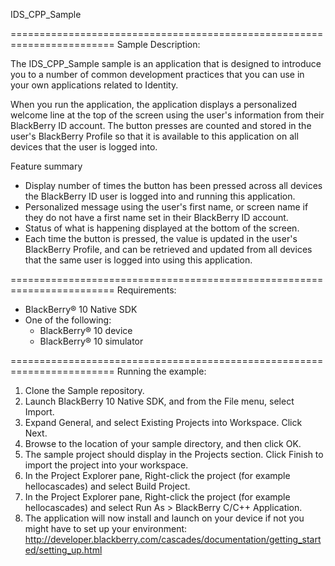 IDS_CPP_Sample

========================================================================
Sample Description:

 The IDS_CPP_Sample sample is an application that is designed to introduce you to a
 number of common development practices that you can use in your own
 applications related to Identity.

 When you run the application, the application displays a personalized welcome line
 at the top of the screen using the user's information from their BlackBerry ID
 account.  The button presses are counted and stored in the user's BlackBerry
 Profile so that it is available to this application on all devices that the user
 is logged into.

 Feature summary
 - Display number of times the button has been pressed across all devices
 the BlackBerry ID user is logged into and running this application.
 - Personalized message using the user's first name, or screen name if they
 do not have a first name set in their BlackBerry ID account.
 - Status of what is happening displayed at the bottom of the screen.
 - Each time the button is pressed, the value is updated in the user's 
 BlackBerry Profile, and can be retrieved and updated from all devices that 
 the same user is logged into using this application.


========================================================================
Requirements:

 - BlackBerry® 10 Native SDK
 - One of the following:
   - BlackBerry® 10 device
   - BlackBerry® 10 simulator

========================================================================
Running the example:

1. Clone the Sample repository.
2. Launch BlackBerry 10 Native SDK, and from the File menu, select Import.
3. Expand General, and select Existing Projects into Workspace. Click Next.
4. Browse to the location of your sample directory, and then click OK.
5. The sample project should display in the Projects section. 
   Click Finish to import the project into your workspace.
6. In the Project Explorer pane, Right-click the project (for example hellocascades) 
   and select Build Project.
7. In the Project Explorer pane, Right-click the project (for example hellocascades) 
   and select Run As > BlackBerry C/C++ Application.
8. The application will now install and launch on your device if not you might
   have to set up your environment: 
   http://developer.blackberry.com/cascades/documentation/getting_started/setting_up.html
